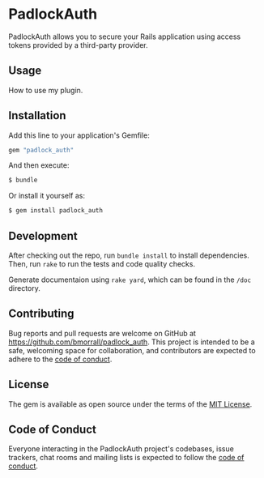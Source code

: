# PadlockAuth

PadlockAuth allows you to secure your Rails application using access tokens provided by
a third-party provider.

## Usage
How to use my plugin.

## Installation
Add this line to your application's Gemfile:

```ruby
gem "padlock_auth"
```

And then execute:
```bash
$ bundle
```

Or install it yourself as:
```bash
$ gem install padlock_auth
```

## Development

After checking out the repo, run `bundle install` to install dependencies. Then, run `rake` to run the tests and code quality checks.

Generate documentaion using `rake yard`, which can be found in the `/doc` directory.

## Contributing

Bug reports and pull requests are welcome on GitHub at https://github.com/bmorrall/padlock_auth. This project is intended to be a safe, welcoming space for collaboration, and contributors are expected to adhere to the [code of conduct](https://github.com/bmorrall/padlock_auth/blob/main/CODE_OF_CONDUCT.md).

## License
The gem is available as open source under the terms of the [MIT License](https://opensource.org/licenses/MIT).

## Code of Conduct

Everyone interacting in the PadlockAuth project's codebases, issue trackers, chat rooms and mailing lists is expected to follow the [code of conduct](https://github.com/bmorrall/padlock_auth/blob/main/CODE_OF_CONDUCT.md).
